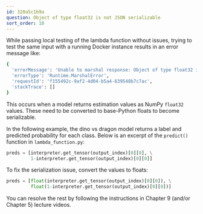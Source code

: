 ```yaml
---
id: 320a5c1b9a
question: Object of type float32 is not JSON serializable
sort_order: 10
---
```


While passing local testing of the lambda function without issues, trying to test the same input with a running Docker instance results in an error message like:

```bash
{
  'errorMessage': 'Unable to marshal response: Object of type float32 is not JSON serializable',
  'errorType': 'Runtime.MarshalError',
  'requestId': 'f155492c-9af2-4d04-b5a4-639548b7c7ac',
  'stackTrace': []
}
```

This occurs when a model returns estimation values as NumPy `float32` values. These need to be converted to base-Python floats to become serializable.

In the following example, the dino vs dragon model returns a label and predicted probability for each class. Below is an excerpt of the `predict()` function in `lambda_function.py`:

```python
preds = [interpreter.get_tensor(output_index)[0][0], \
         1-interpreter.get_tensor(output_index)[0][0]]
```

To fix the serialization issue, convert the values to floats:

```python
preds = [float(interpreter.get_tensor(output_index)[0][0]), \
         float(1-interpreter.get_tensor(output_index)[0][0])]
```

You can resolve the rest by following the instructions in Chapter 9 (and/or Chapter 5) lecture videos.